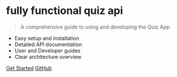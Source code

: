 # fully functional quiz api

> A comprehensive guide to using and developing the Quiz App.

- Easy setup and installation
- Detailed API documentation
- User and Developer guides
- Clear architecture overview

[Get Started](#README)
[GitHub](https://github.com/Its-me-nishmal/quiz)
